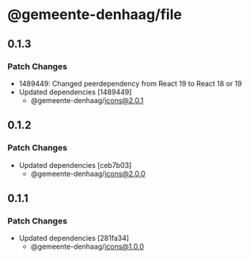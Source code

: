 # @gemeente-denhaag/file

## 0.1.3

### Patch Changes

- 1489449: Changed peerdependency from React 19 to React 18 or 19
- Updated dependencies [1489449]
  - @gemeente-denhaag/icons@2.0.1

## 0.1.2

### Patch Changes

- Updated dependencies [ceb7b03]
  - @gemeente-denhaag/icons@2.0.0

## 0.1.1

### Patch Changes

- Updated dependencies [281fa34]
  - @gemeente-denhaag/icons@1.0.0
